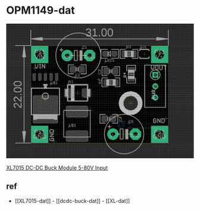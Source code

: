 
# OPM1149-dat


![](2024-01-31-16-12-05.png)



[XL7015 DC-DC Buck Module 5-80V Input](https://www.electrodragon.com/product/xl7015-dc-dc-buck-module-5-80v-input/)


## ref 

- [[XL7015-dat]] - [[dcdc-buck-dat]] - [[XL-dat]]